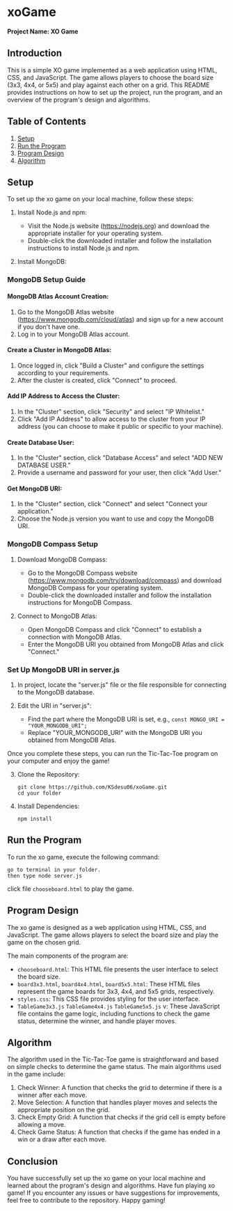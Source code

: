 # xoGame
**Project Name: XO Game**

## Introduction
This is a simple XO game implemented as a web application using HTML, CSS, and JavaScript. The game allows players to choose the board size (3x3, 4x4, or 5x5) and play against each other on a grid. This README provides instructions on how to set up the project, run the program, and an overview of the program's design and algorithms.

## Table of Contents
1. [Setup](#setup)
2. [Run the Program](#run-the-program)
3. [Program Design](#program-design)
4. [Algorithm](#algorithm)

## Setup
To set up the xo game on your local machine, follow these steps:

1. Install Node.js and npm:
   - Visit the Node.js website (https://nodejs.org) and download the appropriate installer for your operating system.
   - Double-click the downloaded installer and follow the installation instructions to install Node.js and npm.

2. Install MongoDB:
### MongoDB Setup Guide

#### MongoDB Atlas Account Creation:
1. Go to the MongoDB Atlas website (https://www.mongodb.com/cloud/atlas) and sign up for a new account if you don't have one.
2. Log in to your MongoDB Atlas account.

#### Create a Cluster in MongoDB Atlas:
1. Once logged in, click "Build a Cluster" and configure the settings according to your requirements.
2. After the cluster is created, click "Connect" to proceed.

#### Add IP Address to Access the Cluster:
1. In the "Cluster" section, click "Security" and select "IP Whitelist."
2. Click "Add IP Address" to allow access to the cluster from your IP address (you can choose to make it public or specific to your machine).

#### Create Database User:
1. In the "Cluster" section, click "Database Access" and select "ADD NEW DATABASE USER."
2. Provide a username and password for your user, then click "Add User."

#### Get MongoDB URI:
1. In the "Cluster" section, click "Connect" and select "Connect your application."
2. Choose the Node.js version you want to use and copy the MongoDB URI.

### MongoDB Compass Setup

1. Download MongoDB Compass:
   - Go to the MongoDB Compass website (https://www.mongodb.com/try/download/compass) and download MongoDB Compass for your operating system.
   - Double-click the downloaded installer and follow the installation instructions for MongoDB Compass.

2. Connect to MongoDB Atlas:
   - Open MongoDB Compass and click "Connect" to establish a connection with MongoDB Atlas.
   - Enter the MongoDB URI you obtained from MongoDB Atlas and click "Connect."

### Set Up MongoDB URI in server.js

1. In project, locate the "server.js" file or the file responsible for connecting to the MongoDB database.

2. Edit the URI in "server.js":
   - Find the part where the MongoDB URI is set, e.g., `const MONGO_URI = "YOUR_MONGODB_URI";`
   - Replace "YOUR_MONGODB_URI" with the MongoDB URI you obtained from MongoDB Atlas.

Once you complete these steps, you can run the Tic-Tac-Toe program on your computer and enjoy the game!

3. Clone the Repository:
   ```
   git clone https://github.com/KSdesu06/xoGame.git
   cd your folder
   ```

4. Install Dependencies:
   ```
   npm install
   ```

## Run the Program
To run the xo game, execute the following command:

```
go to terminal in your folder.
then type node server.js
```

click file `chooseboard.html` to play the game.

## Program Design
The xo game is designed as a web application using HTML, CSS, and JavaScript. The game allows players to select the board size and play the game on the chosen grid.

The main components of the program are:
- `chooseboard.html`: This HTML file presents the user interface to select the board size.
- `board3x3.html`, `board4x4.html`, `board5x5.html`: These HTML files represent the game boards for 3x3, 4x4, and 5x5 grids, respectively.
- `styles.css`: This CSS file provides styling for the user interface.
- `TableGame3x3.js` `TableGame4x4.js` `TableGame5x5.js` v: These JavaScript file contains the game logic, including functions to check the game status, determine the winner, and handle player moves.

## Algorithm
The algorithm used in the Tic-Tac-Toe game is straightforward and based on simple checks to determine the game status. The main algorithms used in the game include:
1. Check Winner: A function that checks the grid to determine if there is a winner after each move.
2. Move Selection: A function that handles player moves and selects the appropriate position on the grid.
3. Check Empty Grid: A function that checks if the grid cell is empty before allowing a move.
4. Check Game Status: A function that checks if the game has ended in a win or a draw after each move.

## Conclusion
You have successfully set up the xo game on your local machine and learned about the program's design and algorithms. Have fun playing xo game! If you encounter any issues or have suggestions for improvements, feel free to contribute to the repository. Happy gaming!
